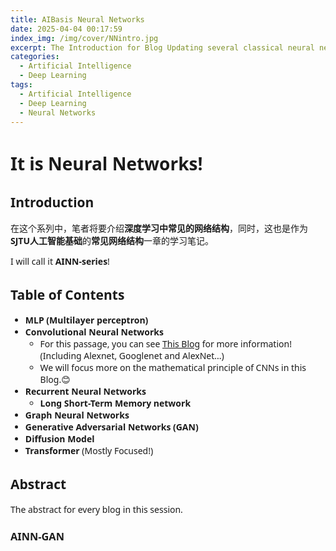 ```yaml
---
title: AIBasis Neural Networks
date: 2025-04-04 00:17:59
index_img: /img/cover/NNintro.jpg
excerpt: The Introduction for Blog Updating several classical neural network and its applications.
categories:
  - Artificial Intelligence
  - Deep Learning
tags:
  - Artificial Intelligence
  - Deep Learning
  - Neural Networks
---
```


<style>
  html, body, .markdown-body {
    font-family: Georgia, sans, serif;
  }
</style>

# It is Neural Networks!

## Introduction

在这个系列中，笔者将要介绍**深度学习中常见的网络结构**，同时，这也是作为**SJTU人工智能基础**的**常见网络结构**一章的学习笔记。

I will call it **AINN-series**!

## Table of Contents

- **MLP (Multilayer perceptron)**
- **Convolutional Neural Networks**
	- For this passage, you can see [This Blog](https://xiyuanyang-code.github.io/posts/Imagenet/) for more information! (Including Alexnet, Googlenet and AlexNet...)
	- We will focus more on the mathematical principle of CNNs in this Blog.😊
- **Recurrent Neural Networks**
	- **Long Short-Term Memory network**
- **Graph Neural Networks**
- **Generative Adversarial Networks (GAN)**
- **Diffusion Model**
- **Transformer** (Mostly Focused!)

## Abstract

The abstract for every blog in this session.

### AINN-GAN
